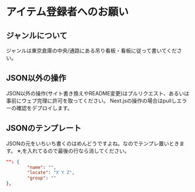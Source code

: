 # アイテム登録者へのお願い

## ジャンルについて
ジャンルは東京倉庫の中央/通路にある吊り看板・看板に従って書いてください。

## JSON以外の操作
JSON以外の操作(サイト書き換えやREADME変更)はプルリクエスト、あるいは事前にウェブ完理に許可を取ってください。 
Next.jsの操作の場合はpullしエラーの確認をデプロイします。

## JSONのテンプレート
JSONの元をいちいち書くのはめんどうですよね。なのでテンプレ置いときます。 
※,を入れてるので最後の行なら消してください。
```json
"": {
    	"name": "",
    	"locate": "X Y Z",
    	"group": ""
},
```

